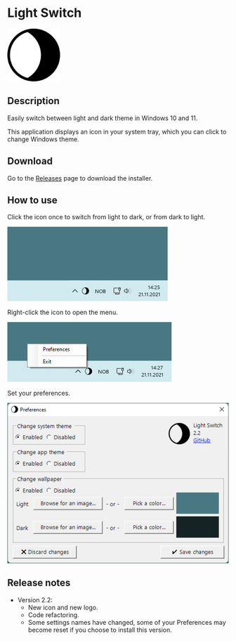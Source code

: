 ﻿# Light Switch

<img src="Readme/Logo.png" width="120" height="120">

## Description

Easily switch between light and dark theme in Windows 10 and 11.

This application displays an icon in your system tray, which you can click to change Windows theme.

## Download

Go to the [Releases](https://github.com/wireless-r/Light-Switch/releases) page to download the installer.

## How to use

Click the icon once to switch from light to dark, or from dark to light.

![Screenshot](Readme/Screen.gif)

Right-click the icon to open the menu.

![Screenshot](Readme/Context-Menu.png)

Set your preferences.

![Screenshot](Readme/Preferences.png)

## Release notes

- Version 2.2:
  - New icon and new logo.
  - Code refactoring.
  - Some settings names have changed, some of your Preferences may become reset if you choose to install this version.